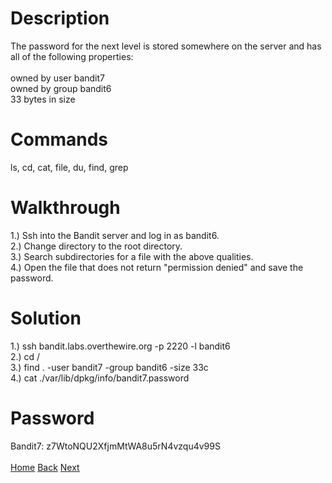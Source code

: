 # Description
The password for the next level is stored somewhere on the server and has all of the following properties: <br /> <br />
owned by user bandit7 <br />
owned by group bandit6 <br />
33 bytes in size
# Commands
ls, cd, cat, file, du, find, grep
# Walkthrough
1.) Ssh into the Bandit server and log in as bandit6. <br />
2.) Change directory to the root directory. <br />
3.) Search subdirectories for a file with the above qualities. <br />
4.) Open the file that does not return "permission denied" and save the password.
# Solution
1.) ssh bandit.labs.overthewire.org -p 2220 -l bandit6 <br />
2.) cd / <br />
3.) find . -user bandit7 -group bandit6 -size 33c <br />
4.) cat ./var/lib/dpkg/info/bandit7.password
# Password
Bandit7: z7WtoNQU2XfjmMtWA8u5rN4vzqu4v99S <br /> <br />
[Home](https://github.com/Spagoooti/OverTheWire-Bandit/blob/main/README.md) [Back](https://github.com/Spagoooti/OverTheWire-Bandit/blob/main/Bandit%205%20-%3E%206.md) [Next](https://github.com/Spagoooti/OverTheWire-Bandit/blob/main/Bandit%207%20-%3E%208.md)

